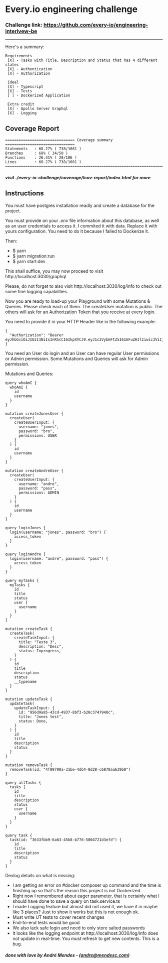 # Every.io engineering challenge

### Challenge link: https://github.com/every-io/engineering-interivew-be

-----

Here's a summary:

```
Requirements
 [X] - Tasks with Title, Description and Status that has 4 different states
 [X] - Authentication
 [X] - Authorization

 Ideal
 [X] - Typescript
 [X] - Tests
 [ ] - Dockerized Application
 
 Extra credit
 [X] - Apollo Server Graphql
 [X] - Logging
```

## Coverage Report 
```
=============================== Coverage summary ===============================
Statements   : 68.27% ( 738/1081 )
Branches     : 68% ( 34/50 )
Functions    : 26.41% ( 28/106 )
Lines        : 68.27% ( 738/1081 )
================================================================================
```
##### visit ./every-io-challenge/coverage/lcov-report/index.html for more

## Instructions

You must have postgres installation readly and create a database for the project.

You must provide on your _.env_ file information about this database, as well as an 
user credentials to access it. I commited it with data. Replace it with yours 
configuration. You need to do it because I failed to Dockerize it.

Then:
 - $ yarn
 - $ yarn migration:run
 - $ yarn start:dev

This shall suffice, you may now proceed to visit  http://localhost:3030/graphql

Please, do not forget to also visit http://localhost:3030/log/info to check out
some fine logging capabilities.

Now you are ready to load-up your Playground with some Mutations & Queries.
Please check each of them. The createUser mutation is public. The others will ask
for an Authorization Token that you receive at every login. 

You need to provide it in your HTTP Header like in the following example:
```
{
  "Authorization": "Bearer eyJhbGciOiJIUzI1NiIsInR5cCI6IkpXVCJ9.eyJ1c2VybmFtZSI6ImFuZHJlIiwic3ViIjoiYWY3YWNiODctMTNlOC00NTkwLTgyNmQtOTliYjA1ZWYyMTcyIiwicGVybWlzc2lvbnMiOiJBRE1JTiIsImlhdCI6MTY3MDM1OTQxNiwiZXhwIjoxNjcwMzU5NDc2fQ.KlU9wkHqkxAR9qufIL59BUs5KTmZr3OpOaZdMD6sIUk"
}
```

You need an User do login and an User can have regular User permissions or Admin 
permission. Some Mutations and Queries will ask for Admin permission.

Mutations and Queries:

```
query whoAmI {
  whoAmI {
    id
    username
  }
}

mutation createJonesUser {
  createUser(
    createUserInput: {
      username: "jones",
      password: "bro",
      permissions: USER
    }
  ) {
    id
    username
  }
}

mutation createAndreUser {
  createUser(
    createUserInput: {
      username: "andre",
      password: "pass",
      permissions: ADMIN
    }
  ) {
    id
    username
  }
}

query loginJones {
  login(username: "jones", password: "bro") {
    access_token
  }
}

query loginAndre {
  login(username: "andre", password: "pass") {
    access_token
  }
}

query myTasks {
  myTasks {
    id
    title
    status
    user {
      username
    }
  }
}

mutation createTask {
  createTask(
    createTaskInput: {
      title: "Teste 3",
      description: "Desc",
      status: Inprogress,
    }
  ) {
    id
    title
    description
    status
    __typename
  }
}

mutation updateTask {
  updateTask(
    updateTaskInput: { 
      id: "956d9a85-43cd-4937-8bf3-b20c3747940c", 
      title: "Jones test",
      status: Done,
    }
  ) {
    id
    title
    description
    status
  }
}

mutation removeTask {
  removeTask(id: "4f89700a-31be-4db4-8d28-c6870aa639b0")
}

query allTasks {
  tasks {
    id
    title
    description
    status
    user {
      username
    }
  }
}

query task {
  task(id: "3633fbb9-6a63-45b8-b776-5004721d3efd") {
    id
    title
    description
    status
  }
}

```

 Devlog details on what is missing:
  - I am getting an error on #docker composer up command and the time is 
  finishing up so that's the reason this project is not Dockerized.
  - Right now I remembered about eager parameter, that is certainly
  what I should have done to save a query on task.service.ts
  - I made Logging feature but almost did not used it, we have it in maybe
  like 3 places? Just to show it works but this is not enough ok.
  - Must write UT tests to cover recent changes
  - End-to-end tests would be good
  - We also lack safe login and need to only store salted passwords
  - It looks like the logging endpoint at http://localhost:3030/log/info
  does not update in real-time. You must refresh to get new contents. This
  is a bug.

##### done with love by André Mendes - (andre@mendesc.com)
